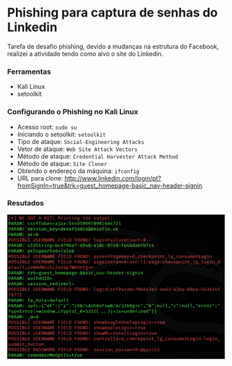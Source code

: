 # Phishing para captura de senhas do Linkedin
Tarefa de desafio phishing, devido a mudanças na estrutura do Facebook, realizei a atividade tendo como alvo o site do Linkedin.

### Ferramentas

- Kali Linux
- setoolkit

### Configurando o Phishing no Kali Linux

- Acesso root: ``` sudo su ```
- Iniciando o setoolkit: ``` setoolkit ```
- Tipo de ataque: ``` Social-Engineering Attacks ```
- Vetor de ataque: ``` Web Site Attack Vectors ```
- Método de ataque: ```Credential Harvester Attack Method ```
- Método de ataque: ``` Site Cloner ```
- Obtendo o endereço da máquina: ``` ifconfig ```
- URL para clone: http://www.linkedin.com/login/pt?fromSignIn=true&trk=guest_homepage-basic_nav-header-signin

### Resutados

![Alt text](./passwd.png "Optional title")
